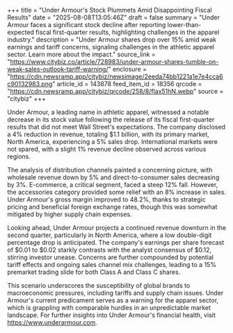 +++
title = "Under Armour's Stock Plummets Amid Disappointing Fiscal Results"
date = "2025-08-08T13:05:46Z"
draft = false
summary = "Under Armour faces a significant stock decline after reporting lower-than-expected fiscal first-quarter results, highlighting challenges in the apparel industry."
description = "Under Armour shares drop over 15% amid weak earnings and tariff concerns, signaling challenges in the athletic apparel sector. Learn more about the impact."
source_link = "https://www.citybiz.co/article/728983/under-armour-shares-tumble-on-weak-sales-outlook-tariff-warning/"
enclosure = "https://cdn.newsramp.app/citybiz/newsimage/2eeda74bb1221a1e7e4cca6c90132983.png"
article_id = 143878
feed_item_id = 18356
qrcode = "https://cdn.newsramp.app/citybiz/qrcode/258/8/flax51hN.webp"
source = "citybiz"
+++

<p>Under Armour, a leading name in athletic apparel, witnessed a notable decrease in its stock value following the release of its fiscal first-quarter results that did not meet Wall Street's expectations. The company disclosed a 4% reduction in revenue, totaling $1.1 billion, with its primary market, North America, experiencing a 5% sales drop. International markets were not spared, with a slight 1% revenue decline observed across various regions.</p><p>The analysis of distribution channels painted a concerning picture, with wholesale revenue down by 5% and direct-to-consumer sales decreasing by 3%. E-commerce, a critical segment, faced a steep 12% fall. However, the accessories category provided some relief with an 8% increase in sales. Under Armour's gross margin improved to 48.2%, thanks to strategic pricing and beneficial foreign exchange rates, though this was somewhat mitigated by higher supply chain expenses.</p><p>Looking ahead, Under Armour projects a continued revenue downturn in the second quarter, particularly in North America, where a low double-digit percentage drop is anticipated. The company's earnings per share forecast of $0.01 to $0.02 starkly contrasts with the analyst consensus of $0.12, stirring investor unease. Concerns are further compounded by potential tariff effects and ongoing sales channel mix challenges, leading to a 15% premarket trading slide for both Class A and Class C shares.</p><p>This scenario underscores the susceptibility of global brands to macroeconomic pressures, including tariffs and supply chain issues. Under Armour's current predicament serves as a warning for the apparel sector, which is grappling with comparable hurdles in an unpredictable market landscape. For further insights into Under Armour's financial health, visit <a href='https://www.underarmour.com' rel='nofollow' target='_blank'>https://www.underarmour.com</a>.</p>